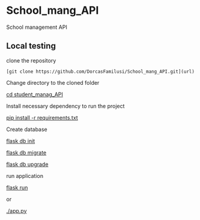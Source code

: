 # School_mang_API
School management API
## Local testing
clone the repository

```[git clone https://github.com/DorcasFamilusi/School_mang_API.git](url)```

Change directory to the cloned folder

[cd student_manag_API](url)

Install necessary dependency to run the project

[pip install -r requirements.txt](url)

Create database

[flask db init](url)

[flask db migrate ](url)

[flask db upgrade](url)

run application

[flask run ](url)

or

[./app.py](url)


